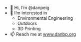 - 👋 Hi, I’m @danpeig
- 👀 I’m interested in
    - Environmental Engineering
    - Outdoors
    - 3D Printing
- 📫 Reach me at www.danbp.org

<!---
danpeig/danpeig is a ✨ special ✨ repository because its `README.md` (this file) appears on your GitHub profile.
You can click the Preview link to take a look at your changes.
--->
